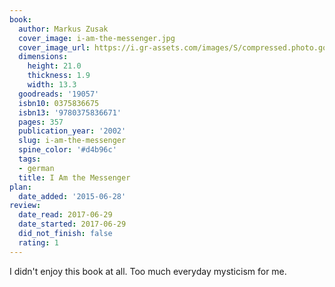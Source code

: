```yaml
---
book:
  author: Markus Zusak
  cover_image: i-am-the-messenger.jpg
  cover_image_url: https://i.gr-assets.com/images/S/compressed.photo.goodreads.com/books/1398483261l/19057._SX98_.jpg
  dimensions:
    height: 21.0
    thickness: 1.9
    width: 13.3
  goodreads: '19057'
  isbn10: 0375836675
  isbn13: '9780375836671'
  pages: 357
  publication_year: '2002'
  slug: i-am-the-messenger
  spine_color: '#d4b96c'
  tags:
  - german
  title: I Am the Messenger
plan:
  date_added: '2015-06-28'
review:
  date_read: 2017-06-29
  date_started: 2017-06-29
  did_not_finish: false
  rating: 1
---
```


I didn't enjoy this book at all. Too much everyday mysticism for me.
